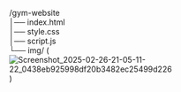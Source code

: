 /gym-website  
│── index.html  
│── style.css  
│── script.js  
└── img/ (![Screenshot_2025-02-26-21-05-11-22_0438eb925998df20b3482ec25499d226](https://github.com/user-attachments/assets/b4a596ef-6f27-416d-a5d5-393c4343fe8c)
)
